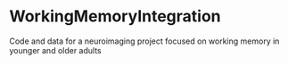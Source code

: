 # WorkingMemoryIntegration
Code and data for a neuroimaging project focused on working memory in younger and older adults
